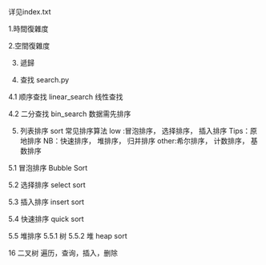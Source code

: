 详见index.txt

1.時間復雜度

2.空間復雜度

3. 遞歸

4. 查找 search.py
 
4.1 顺序查找 linear_search 线性查找

4.2 二分查找 bin_search 数据需先排序

5. 列表排序 sort
   常见排序算法
   low :冒泡排序， 选择排序， 插入排序 Tips：原地排序
   NB：快速排序， 堆排序， 归并排序
   other:希尔排序， 计数排序， 基数排序
   
5.1 冒泡排序 Bubble Sort

5.2 选择排序 select sort

5.3 插入排序 insert sort

5.4 快速排序 quick sort

5.5 堆排序
  5.5.1 树
  5.5.2 堆 heap sort
   

16 二叉树
    遍历，查询，插入，删除
